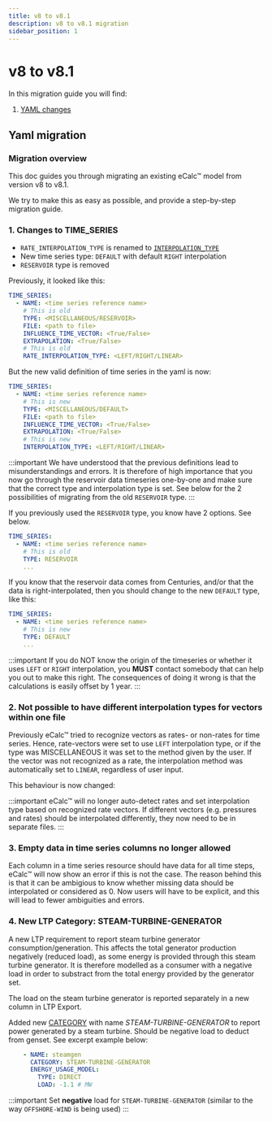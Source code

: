 ```yaml
---
title: v8 to v8.1
description: v8 to v8.1 migration
sidebar_position: 1
---
```


# v8 to v8.1

In this migration guide you will find:

1. [YAML changes](#yaml-migration)

## Yaml migration

### Migration overview

This doc guides you through migrating an existing eCalc™ model from version v8 to v8.1.

We try to make this as easy as possible, and provide a step-by-step migration guide.

### 1. Changes to TIME_SERIES
- `RATE_INTERPOLATION_TYPE` is renamed to [`INTERPOLATION_TYPE`](../references/keywords/INTERPOLATION_TYPE)
- New time series type: `DEFAULT` with default `RIGHT` interpolation
- `RESERVOIR` type is removed

Previously, it looked like this:

```yaml
TIME_SERIES:
  - NAME: <time series reference name>
    # This is old
    TYPE: <MISCELLANEOUS/RESERVOIR>
    FILE: <path to file>
    INFLUENCE_TIME_VECTOR: <True/False>
    EXTRAPOLATION: <True/False>
    # This is old
    RATE_INTERPOLATION_TYPE: <LEFT/RIGHT/LINEAR>
```

But the new valid definition of time series in the yaml is now:

```yaml
TIME_SERIES:
  - NAME: <time series reference name>
    # This is new
    TYPE: <MISCELLANEOUS/DEFAULT>
    FILE: <path to file>
    INFLUENCE_TIME_VECTOR: <True/False>
    EXTRAPOLATION: <True/False>
    # This is new
    INTERPOLATION_TYPE: <LEFT/RIGHT/LINEAR>
```
:::important
We have understood that the previous definitions lead to misunderstandings and errors. It is therefore of high importance
that you now go through the reservoir data timeseries one-by-one and make sure that the correct type and interpolation type
is set. See below for the 2 possibilities of migrating from the old `RESERVOIR` type.
:::

If you previously used the `RESERVOIR` type, you know have 2 options. See below.

```yaml
TIME_SERIES:
  - NAME: <time series reference name>
    # This is old
    TYPE: RESERVOIR
    ...
```

If you know that the reservoir data comes from Centuries, and/or that the data is right-interpolated, then you should
change to the new `DEFAULT` type, like this:

```yaml
TIME_SERIES:
  - NAME: <time series reference name>
    # This is new
    TYPE: DEFAULT
    ...
```

:::important
If you do NOT know the origin of the timeseries or whether it uses `LEFT` or `RIGHT` interpolation, you **MUST** contact
somebody that can help you out to make this right. The consequences of doing it wrong is that the calculations is
easily offset by 1 year.
:::

### 2. Not possible to have different interpolation types for vectors within one file

Previously eCalc™ tried to recognize vectors as rates- or non-rates for time series.
Hence, rate-vectors were set to use `LEFT` interpolation type, or if the type was
MISCELLANEOUS it was set to the method given by the user. If the vector was not recognized
as a rate, the interpolation method was automatically set to `LINEAR`, regardless of user input.

This behaviour is now changed:

:::important
eCalc™ will no longer auto-detect rates and set interpolation type based on recognized
rate vectors. If different vectors (e.g. pressures and rates) should be interpolated differently, they now need
to be in separate files.
:::

### 3. Empty data in time series columns no longer allowed

Each column in a time series resource should have data for all time steps, eCalc™ will now show an error if this is not the case. 
The reason behind this is that it can be ambigious to know whether missing data should be interpolated or considered as 0. Now
users will have to be explicit, and this will lead to fewer ambiguities and errors.

### 4.  New LTP Category: STEAM-TURBINE-GENERATOR

A new LTP requirement to report steam turbine generator consumption/generation. This affects the total generator production 
negatively (reduced load), as some energy is provided through this steam turbine generator. It is therefore modelled as a consumer 
with a negative load in order to substract from the total energy provided by the generator set. 

The load on the steam turbine generator is reported separately in a new column in LTP Export.

Added new [CATEGORY](../references/keywords/CATEGORY) with name *STEAM-TURBINE-GENERATOR* to report power generated by a steam turbine.
Should be negative load to deduct from genset. See excerpt example below:

```yaml
    - NAME: steamgen
      CATEGORY: STEAM-TURBINE-GENERATOR
      ENERGY_USAGE_MODEL:
        TYPE: DIRECT
        LOAD: -1.1 # MW
```

:::important
Set **negative** load for `STEAM-TURBINE-GENERATOR` (similar to the way `OFFSHORE-WIND` is being used)
:::